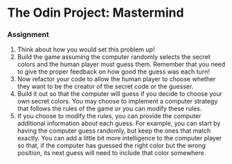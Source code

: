 # The Odin Project: Mastermind

### Assignment

1. Think about how you would set this problem up!
2. Build the game assuming the computer randomly selects the secret colors and the human player must guess them. Remember that you need to give the proper feedback on how good the guess was each turn!
3. Now refactor your code to allow the human player to choose whether they want to be the creator of the secret code or the guesser.
4. Build it out so that the computer will guess if you decide to choose your own secret colors. You may choose to implement a computer strategy that follows the rules of the game or you can modify these rules.
5. If you choose to modify the rules, you can provide the computer additional information about each guess. For example, you can start by having the computer guess randomly, but keep the ones that match exactly. You can add a little bit more intelligence to the computer player so that, if the computer has guessed the right color but the wrong position, its next guess will need to include that color somewhere.
